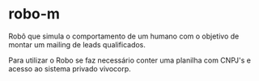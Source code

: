 # robo-m
Robô que simula o comportamento de um humano com o objetivo de montar um mailing de leads qualificados. 

Para utilizar o Robo se faz necessário conter uma planilha com CNPJ's e acesso ao sistema privado vivocorp. 

